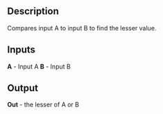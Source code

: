## Description
Compares input A to input B to find the lesser value.

## Inputs
**A** - Input A
**B** - Input B


## Output
**Out** - the lesser of A or B
